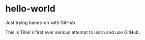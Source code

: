 # hello-world
Just trying hands-on with GitHub

This is Tilak's first ever serious attempt to learn and use GitHub.

